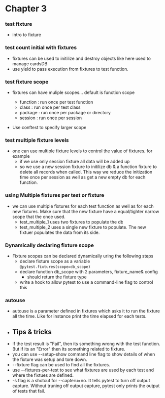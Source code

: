 # Chapter 3

### test fixture

* intro to fixture

### test count initial with fixtures

* fixtures can be used to initilize and destroy objects like here used to manage cardsDB
* use yield to pass execution from fixtures to test function.

### test fixture scope

* fixtures can have muliple scopes... default is function scope

  * function : run once per test function
  * class : run once per test class
  * package : run once per package or directory
  * session : run once per session
* Use conftest to specify larger scope

### test multiple fixture levels

* one can use multiple fixture levels to control the value of fixtures. for example
  * if we use only session fixture all data will be added up
  * so we use a new session fixture to initilize db & a function fixture to delete all records when called. This way we reduce the initization time once per session as well as get a new empty db for each function.

### using Multiple fixtures per test or fixture

* we can use multiple fixtures for each test function as well as for each new fixtures. Make sure that the new fixture have a equal/tighter narrow scope that the once used.
  * test_multiple_1 uses two fixtures to populate the db
  * test_multiple_2 uses a single new fixture to populate. The new fixtuer populates the data from its side.

### Dynamically declaring fixture scope

* Fixture scopes can be declared dynamically uring the following steps
  * declare fixture scope as a variable
    `@pytest.fixtures(scope=db_scope)`
  * declare function db_scope with 2 parameters, fixture_name& config
    * should return the fixture type
  * write a hook to allow pytest to use a command-line flag to control this

### autouse

* autouse is a parameter defined in fixtures which asks it to run the fixture all the time. Like for instance print the time elapsed for each tests.
* ## Tips & tricks
* If the test result is "Fail", then its something wrong with the test function. But if its an "Error" then its something related to fixture.
* you can use --setup-show command line flag to show details of when the fixture was setup and tore down.
* --fixture flag can be used to find all the fixtures.
* use --fixtures-per-test to see what fixtures are used by each test and where the fixtues are defined.
* -s flag is a shotcut for --capteru=no. It tells pytest to turn off output capture. Without truning off output capture, pytest only prints the output of tests that fail.
